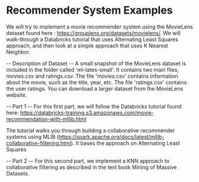 # Recommender System Examples

We will try to implement a movie recommender system using the MovieLens dataset found here : <https://grouplens.org/datasets/movielens/>. We will walk-through a Databricks tutorial that uses Alternating Least Squares approach, and then look at a simple approach that uses K Nearest Neighbor. 

-- Description of Dataset --
A small snapshot of the MovieLens dataset is included in the folder called 'ml-lates-small'. It contains two main files, movies.csv and ratings.csv. The file 'movies.csv' contains information about the movie, such as the title, year, etc. The file 'ratings.csv' contains the user ratings. You can download a larger dataset from the MovieLens website. 

-- Part 1 -- 
For this first part, we will follow the Databricks tutorial found here: <https://databricks-training.s3.amazonaws.com/movie-recommendation-with-mllib.html>


The tutorial walks you through building a collaborative recommender systems using MLIB (<https://spark.apache.org/docs/latest/mllib-collaborative-filtering.html>). It bases the approach on Alternating Least Squares 

-- Part 2 -- 
For this second part, we implement a KNN approach to collaborative filtering as described in the text book Mining of Massive Datasets. 







